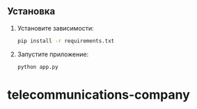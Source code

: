 ## Установка

1. Установите зависимости:

   ```bash
   pip install -r requirements.txt

2. Запустите приложение:
    
    ```bash
   python app.py
# telecommunications-company